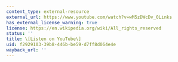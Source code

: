 ```yaml
---
content_type: external-resource
external_url: https://www.youtube.com/watch?v=wM5zDWcDv_0Links
has_external_license_warning: true
license: https://en.wikipedia.org/wiki/All_rights_reserved
status: ''
title: \[Listen on YouTube\]
uid: f2929103-39b8-446b-be59-d7ff8d064e4e
wayback_url: ''
---
```


